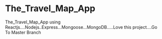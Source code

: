 # The_Travel_Map_App


The_Travel_Map_App using Reactjs....Nodejs..Express...Mongoose...MongoDB.....Love this project....Go To Master Branch
